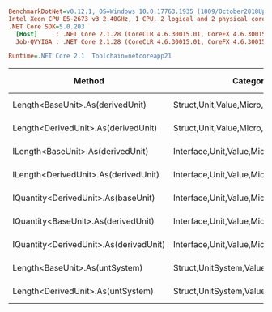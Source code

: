 ``` ini

BenchmarkDotNet=v0.12.1, OS=Windows 10.0.17763.1935 (1809/October2018Update/Redstone5), VM=Hyper-V
Intel Xeon CPU E5-2673 v3 2.40GHz, 1 CPU, 2 logical and 2 physical cores
.NET Core SDK=5.0.203
  [Host]     : .NET Core 2.1.28 (CoreCLR 4.6.30015.01, CoreFX 4.6.30015.01), X64 RyuJIT
  Job-QVYIGA : .NET Core 2.1.28 (CoreCLR 4.6.30015.01, CoreFX 4.6.30015.01), X64 RyuJIT

Runtime=.NET Core 2.1  Toolchain=netcoreapp21  

```
|                                 Method |                               Categories |      Mean |    Error |   StdDev |   StdErr |       Min |       Max |    Median | Ratio | MannWhitney(5%) | RatioSD |  Gen 0 | Gen 1 | Gen 2 | Allocated |
|--------------------------------------- |----------------------------------------- |----------:|---------:|---------:|---------:|----------:|----------:|----------:|------:|---------------- |--------:|-------:|------:|------:|----------:|
|       Length&lt;BaseUnit&gt;.As(derivedUnit) |       Struct,Unit,Value,Micro,Conversion |  12.08 ns | 0.233 ns | 0.249 ns | 0.059 ns |  11.65 ns |  12.48 ns |  12.03 ns |  1.00 |            Base |    0.00 |      - |     - |     - |         - |
|    Length&lt;DerivedUnit&gt;.As(derivedUnit) |       Struct,Unit,Value,Micro,Conversion |  12.38 ns | 0.245 ns | 0.217 ns | 0.058 ns |  12.10 ns |  12.66 ns |  12.44 ns |  1.03 |            Same |    0.03 |      - |     - |     - |         - |
|      ILength&lt;BaseUnit&gt;.As(derivedUnit) |    Interface,Unit,Value,Micro,Conversion |  17.12 ns | 0.176 ns | 0.165 ns | 0.042 ns |  16.80 ns |  17.39 ns |  17.13 ns |  1.42 |          Slower |    0.03 |      - |     - |     - |         - |
|   ILength&lt;DerivedUnit&gt;.As(derivedUnit) |    Interface,Unit,Value,Micro,Conversion |  17.21 ns | 0.338 ns | 0.362 ns | 0.085 ns |  16.74 ns |  17.85 ns |  17.03 ns |  1.43 |          Slower |    0.05 |      - |     - |     - |         - |
|    IQuantity&lt;DerivedUnit&gt;.As(baseUnit) |    Interface,Unit,Value,Micro,Conversion |  84.69 ns | 1.275 ns | 1.131 ns | 0.302 ns |  83.03 ns |  86.72 ns |  84.34 ns |  7.03 |          Slower |    0.20 |      - |     - |     - |         - |
|    IQuantity&lt;BaseUnit&gt;.As(derivedUnit) |    Interface,Unit,Value,Micro,Conversion |  88.29 ns | 1.567 ns | 1.465 ns | 0.378 ns |  86.00 ns |  91.25 ns |  88.08 ns |  7.32 |          Slower |    0.21 |      - |     - |     - |         - |
| IQuantity&lt;DerivedUnit&gt;.As(derivedUnit) |    Interface,Unit,Value,Micro,Conversion | 109.59 ns | 1.551 ns | 1.451 ns | 0.375 ns | 107.83 ns | 112.22 ns | 109.38 ns |  9.08 |          Slower |    0.19 |      - |     - |     - |         - |
|         Length&lt;BaseUnit&gt;.As(untSystem) | Struct,UnitSystem,Value,Micro,Conversion | 534.54 ns | 7.736 ns | 7.237 ns | 1.869 ns | 526.45 ns | 546.40 ns | 535.09 ns | 44.31 |          Slower |    1.20 | 0.0288 |     - |     - |     192 B |
|      Length&lt;DerivedUnit&gt;.As(untSystem) | Struct,UnitSystem,Value,Micro,Conversion | 541.98 ns | 6.431 ns | 6.016 ns | 1.553 ns | 532.89 ns | 551.93 ns | 540.28 ns | 44.93 |          Slower |    1.31 | 0.0288 |     - |     - |     192 B |
